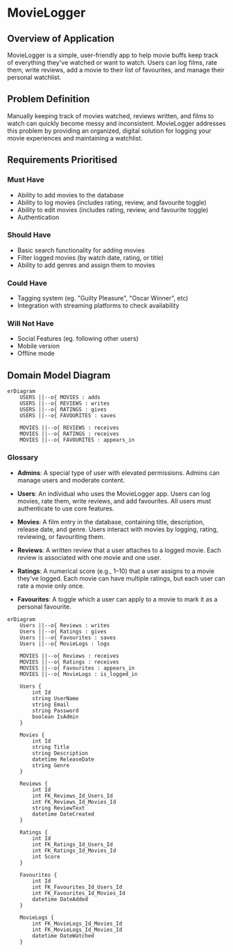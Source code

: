 # MovieLogger

## Overview of Application

MovieLogger is a simple, user-friendly app to help movie buffs keep track of everything they've watched or want to watch. Users can log films, rate them, write reviews, add a movie to their list of favourites, and manage their personal watchlist.

## Problem Definition

Manually keeping track of movies watched, reviews written, and films to watch can quickly become messy and inconsistent. MovieLogger addresses this problem by providing an organized, digital solution for logging your movie experiences and maintaining a watchlist.

## Requirements Prioritised

### Must Have
- Ability to add movies to the database
- Ability to log movies (includes rating, review, and favourite toggle)
- Ability to edit movies (includes rating, review, and favourite toggle)
- Authentication

### Should Have
- Basic search functionality for adding movies
- Filter logged movies (by watch date, rating, or title)
- Ability to add genres and assign them to movies

### Could Have
- Tagging system (eg. "Guilty Pleasure", "Oscar Winner", etc)
- Integration with streaming platforms to check availability

### Will Not Have
- Social Features (eg. following other users)
- Mobile version
- Offline mode

## Domain Model Diagram

```mermaid
erDiagram
    USERS ||--o{ MOVIES : adds
    USERS ||--o{ REVIEWS : writes
    USERS ||--o{ RATINGS : gives
    USERS ||--o{ FAVOURITES : saves

    MOVIES ||--o{ REVIEWS : receives
    MOVIES ||--o{ RATINGS : receives
    MOVIES ||--o{ FAVOURITES : appears_in
```

### Glossary

- **Admins**: A special type of user with elevated permissions. Admins can manage users and moderate content.

- **Users**: An individual who uses the MovieLogger app. Users can log movies, rate them, write reviews, and add favourites. All users must authenticate to use core features.

- **Movies**: A film entry in the database, containing title, description, release date, and genre. Users interact with movies by logging, rating, reviewing, or favouriting them.

- **Reviews**: A written review that a user attaches to a logged movie. Each review is associated with one movie and one user.

- **Ratings**: A numerical score (e.g., 1–10) that a user assigns to a movie they've logged. Each movie can have multiple ratings, but each user can rate a movie only once.

- **Favourites**: A toggle which a user can apply to a movie to mark it as a personal favourite. 


```mermaid
erDiagram
    Users ||--o{ Reviews : writes
    Users ||--o{ Ratings : gives
    Users ||--o{ Favourites : saves
    Users ||--o{ MovieLogs : logs

    MOVIES ||--o{ Reviews : receives
    MOVIES ||--o{ Ratings : receives
    MOVIES ||--o{ Favourites : appears_in
    MOVIES ||--o{ MovieLogs : is_logged_in

    Users {
        int Id
        string UserName
        string Email
        string Password
        boolean IsAdmin
    }

    Movies {
        int Id
        string Title
        string Description
        datetime ReleaseDate
        string Genre
    }

    Reviews {
        int Id
        int FK_Reviews_Id_Users_Id
        int FK_Reviews_Id_Movies_Id
        string ReviewText
        datetime DateCreated
    }

    Ratings {
        int Id
        int FK_Ratings_Id_Users_Id
        int FK_Ratings_Id_Movies_Id
        int Score
    }

    Favourites {
        int Id
        int FK_Favourites_Id_Users_Id
        int FK_Favourites_Id_Movies_Id
        datetime DateAdded
    }

    MovieLogs { 
        int FK_MovieLogs_Id_Movies_Id
        int FK_MovieLogs_Id_Movies_Id
        datetime DateWatched
    }
```